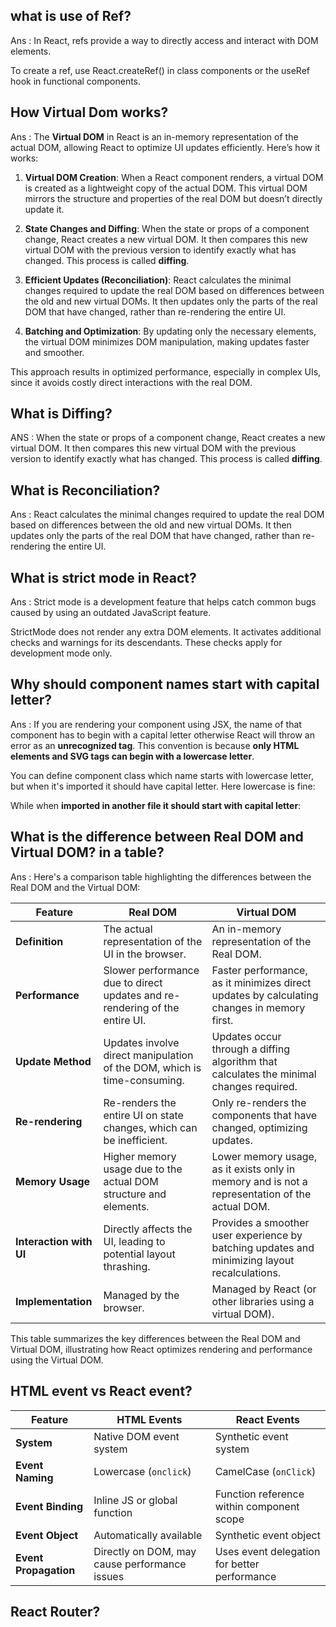## what is use of Ref?

Ans : In React, refs provide a way to directly access and interact with DOM elements.

To create a ref, use React.createRef() in class components or the useRef hook in functional components.


## How Virtual Dom works?

Ans : The **Virtual DOM** in React is an in-memory representation of the actual DOM, allowing React to optimize UI updates efficiently. Here’s how it works:

1. **Virtual DOM Creation**: When a React component renders, a virtual DOM is created as a lightweight copy of the actual DOM. This virtual DOM mirrors the structure and properties of the real DOM but doesn’t directly update it.

2. **State Changes and Diffing**: When the state or props of a component change, React creates a new virtual DOM. It then compares this new virtual DOM with the previous version to identify exactly what has changed. This process is called **diffing**.

3. **Efficient Updates (Reconciliation)**: React calculates the minimal changes required to update the real DOM based on differences between the old and new virtual DOMs. It then updates only the parts of the real DOM that have changed, rather than re-rendering the entire UI.

4. **Batching and Optimization**: By updating only the necessary elements, the virtual DOM minimizes DOM manipulation, making updates faster and smoother.

This approach results in optimized performance, especially in complex UIs, since it avoids costly direct interactions with the real DOM.

## What is Diffing?

ANS : When the state or props of a component change, React creates a new virtual DOM. It then compares this new virtual DOM with the previous version to identify exactly what has changed. This process is called **diffing**.

## What is Reconciliation?

Ans : React calculates the minimal changes required to update the real DOM based on differences between the old and new virtual DOMs. It then updates only the parts of the real DOM that have changed, rather than re-rendering the entire UI.


## What is strict mode in React?

Ans : Strict mode is a development feature that helps catch common bugs caused by using an outdated JavaScript feature.

StrictMode does not render any extra DOM elements. It activates additional checks and warnings for its descendants. These checks apply for development mode only. 


## Why should component names start with capital letter?

Ans : If you are rendering your component using JSX, the name of that component has to begin with a capital letter otherwise React will throw an error as an **unrecognized tag**. This convention is because **only HTML elements and SVG tags can begin with a lowercase letter**. 

You can define component class which name starts with lowercase letter, but when it's imported it should have capital letter. Here lowercase is fine:

While when **imported in another file it should start with capital letter**:

## What is the difference between Real DOM and Virtual DOM? in a table?

Ans : Here's a comparison table highlighting the differences between the Real DOM and the Virtual DOM:

| Feature                | Real DOM                                   | Virtual DOM                               |
|------------------------|--------------------------------------------|------------------------------------------|
| **Definition**         | The actual representation of the UI in the browser. | An in-memory representation of the Real DOM. |
| **Performance**        | Slower performance due to direct updates and re-rendering of the entire UI. | Faster performance, as it minimizes direct updates by calculating changes in memory first. |
| **Update Method**      | Updates involve direct manipulation of the DOM, which is time-consuming. | Updates occur through a diffing algorithm that calculates the minimal changes required. |
| **Re-rendering**       | Re-renders the entire UI on state changes, which can be inefficient. | Only re-renders the components that have changed, optimizing updates. |
| **Memory Usage**       | Higher memory usage due to the actual DOM structure and elements. | Lower memory usage, as it exists only in memory and is not a representation of the actual DOM. |
| **Interaction with UI**| Directly affects the UI, leading to potential layout thrashing. | Provides a smoother user experience by batching updates and minimizing layout recalculations. |
| **Implementation**     | Managed by the browser.                     | Managed by React (or other libraries using a virtual DOM). |

This table summarizes the key differences between the Real DOM and Virtual DOM, illustrating how React optimizes rendering and performance using the Virtual DOM.

## HTML event vs React event?


| Feature                     | HTML Events                                 | React Events                              |
|-----------------------------|---------------------------------------------|-------------------------------------------|
| **System**                  | Native DOM event system                    | Synthetic event system                    |
| **Event Naming**            | Lowercase (`onclick`)                      | CamelCase (`onClick`)                     |
| **Event Binding**           | Inline JS or global function               | Function reference within component scope |
| **Event Object**            | Automatically available                    | Synthetic event object                    |
| **Event Propagation**       | Directly on DOM, may cause performance issues | Uses event delegation for better performance |

## React Router?

